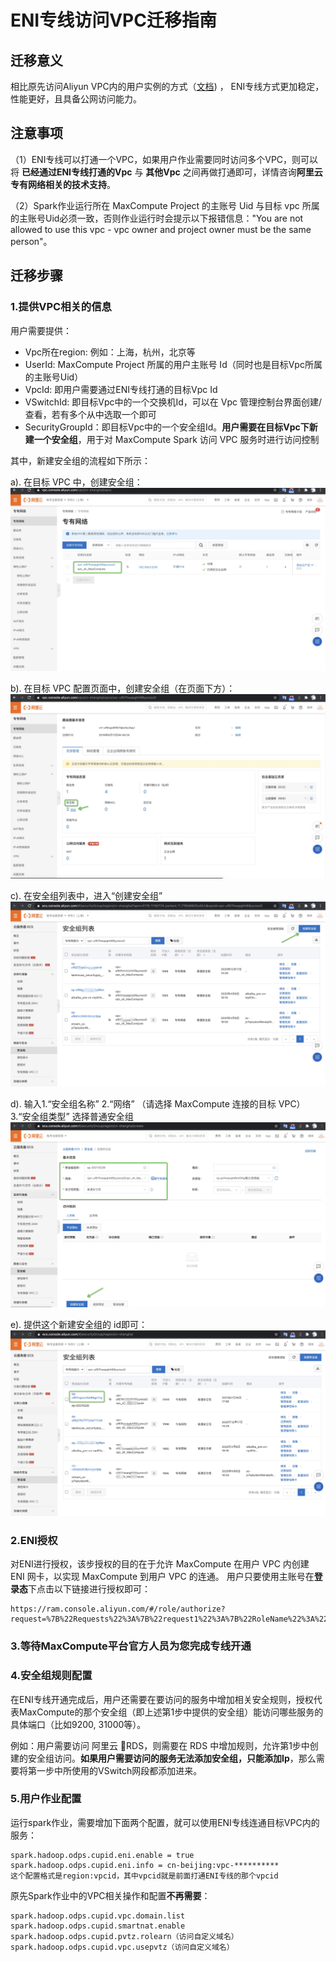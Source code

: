 # ENI专线访问VPC迁移指南
## 迁移意义
相比原先访问Aliyun VPC内的用户实例的方式（[文档](https://github.com/aliyun/MaxCompute-Spark/wiki/09.-VPC-Access文档说明)) ， ENI专线方式更加稳定，性能更好，且具备公网访问能力。

## 注意事项
（1）ENI专线可以打通一个VPC，如果用户作业需要同时访问多个VPC，则可以将 **已经通过ENI专线打通的Vpc** 与 **其他Vpc** 之间再做打通即可，详情咨询**阿里云专有网络相关的技术支持**。

（2）Spark作业运行所在 MaxCompute Project 的主账号 Uid 与目标 vpc 所属的主账号Uid必须一致，否则作业运行时会提示以下报错信息："You are not allowed to use this vpc - vpc owner and project owner must be the same person"。

## 迁移步骤
### 1.提供VPC相关的信息
用户需要提供：
- Vpc所在region: 例如：上海，杭州，北京等
- UserId: MaxCompute Project 所属的用户主账号 Id（同时也是目标Vpc所属的主账号Uid）
- VpcId: 即用户需要通过ENI专线打通的目标Vpc Id
- VSwitchId: 即目标Vpc中的一个交换机Id，可以在 Vpc 管理控制台界面创建/查看，若有多个从中选取一个即可
- SecurityGroupId：即目标Vpc中的一个安全组Id。**用户需要在目标Vpc下新建一个安全组**，用于对 MaxCompute Spark 访问 VPC 服务时进行访问控制

其中，新建安全组的流程如下所示：

a). 在目标 VPC 中，创建安全组：
![image1](../resources/ENI-1.png)

b). 在目标 VPC 配置页面中，创建安全组（在页面下方）：
![image1](../resources/ENI-2.png)

c). 在安全组列表中，进入“创建安全组”
![image1](../resources/ENI-3.png)

d). 输入1.“安全组名称” 2.“网络” （请选择 MaxCompute 连接的目标 VPC） 3.“安全组类型” 选择普通安全组
![image1](../resources/ENI-4.png)

e). 提供这个新建安全组的 id即可：
![image1](../resources/ENI-5.png)



### 2.ENI授权
对ENI进行授权，该步授权的目的在于允许 MaxCompute 在用户 VPC 内创建 ENI 网卡，以实现 MaxCompute 到用户 VPC 的连通。
用户只要使用主账号在**登录态**下点击以下链接进行授权即可：
```
https://ram.console.aliyun.com/#/role/authorize?request=%7B%22Requests%22%3A%7B%22request1%22%3A%7B%22RoleName%22%3A%22AliyunODPSRoleForENI%22%2C%22TemplateId%22%3A%22AliyunODPSRoleForENI%22%7D%7D%2C%22ReturnUrl%22%3A%22https%3A%2F%2Fram.console.aliyun.com%2Froles%22%2C%22Service%22%3A%22ODPS%22%7D
```

### 3.等待MaxCompute平台官方人员为您完成专线开通

### 4.安全组规则配置
在ENI专线开通完成后，用户还需要在要访问的服务中增加相关安全规则，授权代表MaxCompute的那个安全组（即上述第1步中提供的安全组）能访问哪些服务的具体端口（比如9200, 31000等）。

例如：用户需要访问 阿里云 RDS，则需要在 RDS 中增加规则，允许第1步中创建的安全组访问。**如果用户需要访问的服务无法添加安全组，只能添加Ip**，那么需要将第一步中所使用的VSwitch网段都添加进来。

### 5.用户作业配置
运行spark作业，需要增加下面两个配置，就可以使用ENI专线连通目标VPC内的服务：
```
spark.hadoop.odps.cupid.eni.enable = true
spark.hadoop.odps.cupid.eni.info = cn-beijing:vpc-**********
这个配置格式是region:vpcid，其中vpcid就是前面打通ENI专线的那个vpcid
```
原先Spark作业中的VPC相关操作和配置**不再需要**：
```
spark.hadoop.odps.cupid.vpc.domain.list
spark.hadoop.odps.cupid.smartnat.enable
spark.hadoop.odps.cupid.pvtz.rolearn（访问自定义域名）
spark.hadoop.odps.cupid.vpc.usepvtz（访问自定义域名）
```
